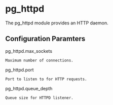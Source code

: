 # pg_httpd

The pg_httpd module provides an HTTP daemon.

## Configuration Paramters

pg_httpd.max_sockets

    Maximum number of connections.

pg_httpd.port

    Port to listen to for HTTP requests.

pg_httpd.queue_depth

    Queue size for HTTPD listener.
